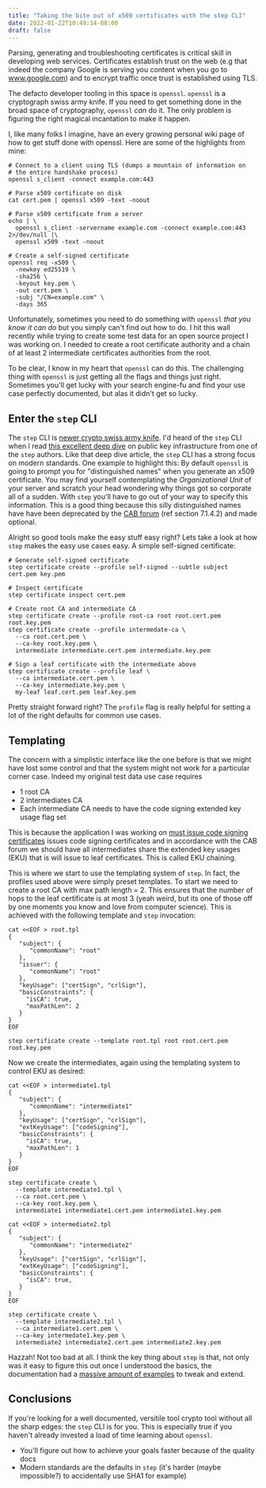 ```yaml
---
title: "Taking the bite out of x509 certificates with the step CLI"
date: 2022-01-22T10:49:14-08:00
draft: false
---
```


Parsing, generating and troubleshooting certificates is critical skill in
developing web services. Certificates establish trust on the web (e.g that
indeed the company Google is serving you content when you go to www.google.com)
and to encrypt traffic once trust is established using TLS.

The defacto developer tooling in this space is `openssl`. `openssl` is a
cryptograph swiss army knife. If you need to get something done in the broad
space of cryptography, `openssl` _can_ do it. The only problem is figuring
the right magical incantation to make it happen.

I, like many folks I imagine, have an every growing personal wiki page of how
to get stuff done with openssl. Here are some of the highlights from mine:

```
# Connect to a client using TLS (dumps a mountain of information on 
# the entire handshake process)
openssl s_client -connect example.com:443

# Parse x509 certificate on disk
cat cert.pem | openssl x509 -text -noout

# Parse x509 certificate from a server
echo | \
  openssl s_client -servername example.com -connect example.com:443 2>/dev/null |\
  openssl x509 -text -noout

# Create a self-signed certificate
openssl req -x509 \
  -newkey ed25519 \
  -sha256 \
  -keyout key.pem \
  -out cert.pem \
  -subj "/CN=example.com" \
  -days 365
```

Unfortunately, sometimes you need to do something with `openssl` _that you know
it can do_ but you simply can't find out how to do. I hit this wall recently
while trying to create some test data for an open source project I was working
on. I needed to create a root certificate authority and a chain of at least 2
intermediate certificates authorities from the root.

To be clear, I know in my heart that `openssl` can do this. The challenging
thing with `openssl` is just getting all the flags and things just right.
Sometimes you'll get lucky with your search engine-fu and find your use case
perfectly documented, but alas it didn't get so lucky.

## Enter the `step` CLI

The `step` CLI is [newer crypto swiss army
knife](https://smallstep.com/blog/zero-trust-swiss-army-knife/). I'd heard of
the `step` CLI when I read [this excellent deep
dive](https://smallstep.com/blog/everything-pki/) on public key infrastructure
from one of the `step` authors. Like that deep dive article, the `step` CLI
has a strong focus on modern standards. One example to highlight this: By default
`openssl` is going to prompt you for "distinguished names" when you generate
an x509 certificate. You may find yourself contemplating the _Organizational
Unit_ of your server and scratch your head wondering why things got so
corporate all of a sudden. With `step` you'll have to go out of your way to
specify this information. This is a good thing because this silly distinguished
names have have been deprecated by the [CAB
forum](https://cabforum.org/wp-content/uploads/CA-Browser-Forum-BR-1.6.1.pdf)
(ref section 7.1.4.2) and made optional.

Alright so good tools make the easy stuff easy right? Lets take a look at
how `step` makes the easy use cases easy. A simple self-signed certificate:

```
# Generate self-signed certificate
step certificate create --profile self-signed --subtle subject cert.pem key.pem

# Inspect certificate
step certificate inspect cert.pem

# Create root CA and intermediate CA
step certificate create --profile root-ca root root.cert.pem root.key.pem
step certificate create --profile intermedate-ca \
  --ca root.cert.pem \
  --ca-key root.key.pem \
  intermediate intermediate.cert.pem intermediate.key.pem

# Sign a leaf certificate with the intermediate above
step certificate create --profile leaf \
  --ca intermediate.cert.pem \
  --ca-key intermediate.key.pem \
  my-leaf leaf.cert.pem leaf.key.pem
```

Pretty straight forward right? The `profile` flag is really helpful for setting
a lot of the right defaults for common use cases.

## Templating

The concern with a simplistic interface like the one before is that we
might have lost some control and that the system might not work for
a particular corner case. Indeed my original test data use case requires

- 1 root CA
- 2 intermediates CA
- Each intermediate CA needs to have the code signing extended key usage flag set

This is because the application I was working on [must issue code signing
certificates](https://github.com/sigstore/fulcio/) issues code signing
certificates and in accordance with the CAB forum we should have all
intermediates share the extended key usages (EKU) that is will issue to leaf
certificates. This is called EKU chaining.

This is where we start to use the templating system of `step`. In fact, the
profiles used above were simply preset templates. To start we need to create
a root CA with max path length = 2. This ensures that the number of hops to the
leaf certificate is at most 3 (yeah weird, but its one of those off by one
moments you know and love from computer science). This is achieved with the
following template and `step` invocation:

```
cat <<EOF > root.tpl
{
   "subject": {
      "commonName": "root"
   },
   "issuer": {
      "commonName": "root"
   },
   "keyUsage": ["certSign", "crlSign"],
   "basicConstraints": {
     "isCA": true,
     "maxPathLen": 2
   }
}
EOF

step certificate create --template root.tpl root root.cert.pem root.key.pem
```

Now we create the intermediates, again using the templating system to control EKU
as desired:

```
cat <<EOF > intermediate1.tpl
{
   "subject": {
      "commonName": "intermediate1"
   },
   "keyUsage": ["certSign", "crlSign"],
   "extKeyUsage": ["codeSigning"],
   "basicConstraints": {
     "isCA": true,
     "maxPathLen": 1
   }
}
EOF

step certificate create \
  --template intermediate1.tpl \
  --ca root.cert.pem \
  --ca-key root.key.pem \
  intermediate1 intermediate1.cert.pem intermediate1.key.pem

cat <<EOF > intermediate2.tpl
{
   "subject": {
      "commonName": "intermediate2"
   },
   "keyUsage": ["certSign", "crlSign"],
   "extKeyUsage": ["codeSigning"],
   "basicConstraints": {
     "isCA": true,
   }
}
EOF

step certificate create \
  --template intermediate2.tpl \
  --ca intermediate1.cert.pem \
  --ca-key intermedate1.key.pem \
  intermediate2 intermediate2.cert.pem intermediate2.key.pem
```

Hazzah! Not too bad at all. I think the key thing about `step` is that, not
only was it easy to figure this out once I understood the basics, the
documentation had a [massive amount of
examples](https://smallstep.com/docs/step-cli/reference/certificate/create#examples)
to tweak and extend.

## Conclusions

If you're looking for a well documented, versitile tool crypto tool without all the
sharp edges: the `step` CLI is for you. This is especially true if you haven't already
invested a load of time learning about `openssl`.

- You'll figure out how to achieve your goals faster because of the quality
  docs
- Modern standards are the defaults in `step` (it's harder (maybe impossible?)
  to accidentally use SHA1 for example)
